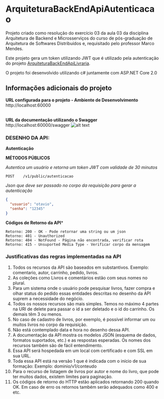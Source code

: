 # ArquiteturaBackEndApiAutenticacao
Projeto criado como resolução do exercício 03 da aula 03 da disciplina Arquitetura de Backend e Microsserviços do curso de pós-graduação de Arquitetura de Softwares Distribuídos e, requisitado pelo professor Marco Mendes.

Este projeto gera um token utilizando JWT que é utilizado pela autenticação do projeto [ArquiteturaBackEndApiLivraria](https://github.com/otavioreis/ArquiteturaBackEndApiLivraria).

O projeto foi desenvolvido utilizando c# juntamente com ASP.NET Core 2.0

## Informações adicionais do projeto

**URL configurada para o projeto - Ambiente de Desenvolvimento**<br />
http://localhost:60000</br></br>

**URL da documentação utilizando o Swagger**<br />
http://localhost:60000/swagger
![alt text](https://i.snag.gy/rajLqM.jpg)


### DESENHO DA API:


**Autenticação**

**MÉTODOS PÚBLICOS**

*Autentica um usuário e retorna um token JWT com validade de 30 minutos*
```
POST	/v1/public/autenticacao
```

*Json que deve ser passado no corpo da requisição para gerar a autenticação*
```json
{
  "usuario": "otavio",
  "senha": "12345"
}
```


**Códigos de Retorno da API***
```
Retorno: 200 - OK - Pode retornar uma string ou um json
Retorno: 401 - Unauthorized
Retorno: 404 - NotFound - Página não encontrada, verificar rota
Retorno: 415 - Unsuported Media Type - Verificar corpo da mensagem
```

### Justificativas das regras implementadas na API
1) Todos os recursos da API são baseados em substantivos. Exemplo: comentario, autor, carrinho, pedido, livros.
2) As coleções como Livros e comentários estão com seus nomes no plural.
3) Para um sistema onde o usuário pode pesquisar livros, fazer compra e olhar status do pedido essas entidades descritas no desenho da API suprem a necessidade do negócio.
4) Todos os nossos recursos são mais simples. Temos no máximo 4 partes na URI de delete para passar o id a ser deletado e o id do carrinho. Os demais têm 3 ou menos.
5) No caso de cadastro de livros, por exemplo, é possível informar um ou muitos livros no corpo da requisição.
6) Não está contemplado data e hora no desenho dessa API.
7) A documentação da API mostra os modelos JSON (esquema de dados, formatos suportados, etc.) e as respostas esperadas. Os nomes dos recursos também são de fácil entendimento.
8) Essa API será hospedada em um local com certificado e com SSL em sua URL.
9) Toda essa API está na versão 1 que é indicada com o início de sua formação: Exemplo: dominio/v1/conteudo
10) Para o recurso de listagem de livros por autor e nome do livro, que pode ter muitos dados, existem limites para paginação.
11) Os códigos de retorno do HTTP estão aplicados retornando 200 quando OK. Em caso de erro os retornos também serão adequados como 400 e etc.

